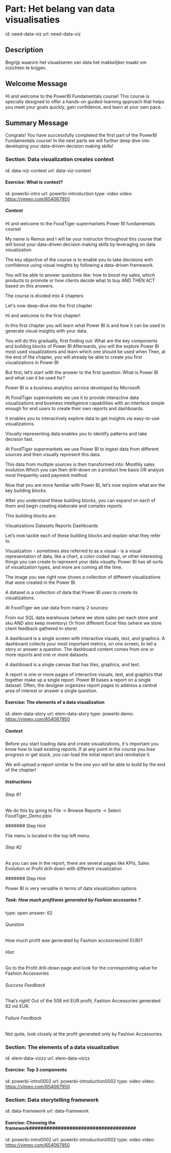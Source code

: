 # Part: Het belang van data visualisaties
id: need-data-viz
url: need-data-viz

## Description

Begrijp waarom het visualiseren van data het makkelijker maakt om inzichten te krijgen.

## Welcome Message

Hi and welcome to the PowerBI Fundamentals course! This course is specially designed to offer a hands-on guided-learning approach that helps you meet your goals quickly, gain confidence, and learn at your own pace. 

## Summary Message

Congrats! You have successfully completed the first part of the PowerBI Fundamentals course! In the next parts we will further deep dive into developing your data-driven decision making skills!


### Section: Data visualization creates context
id: data-viz-context
url: data-viz-context

#### Exercise: What is context? #####################################
id: powerbi-intro
url: powerbi-introduction
type: video
video: https://vimeo.com/654067950

##### Content

<p>Hi and welcome to the FoodTiger supermarkets Power BI fundamentals course!</p>
<p>My name is Remus and I will be your instructor throughout this course that will boost your data-driven decision making skills by leveraging on data visualization</p>
<p>The key objective of the course is to enable you to take decisions with confidence using visual insights by following a data-driven framework.</p>
<p>You will be able to answer questions like: how to boost my sales, which products to promote or how clients decide what to buy AND THEN ACT based on this answers.</p>
<p>The course is divided into 4 chapters</p>
<p>Let's now deep-dive into the first chapter</p>
<p>Hi and welcome to the first chapter!</p>
<p>In this first chapter you will learn what Power BI is and how it can be used to generate visual insights with your data.</p>
<p>You will do this gradually, first finding out: What are the key components and building blocks of Power BI Afterwards, you will the explore Power BI most used visualizations and learn which one should be used when Then, at the end of the chapter, you will already be able to create you first visualizations in Power BI</p>
<p>But first, let’s start with the answer to the first question: What is Power BI and what can it be used for?</p>
<p>Power BI is a business analytics service developed by Microsoft.</p>
<p>At FoodTiger supermarkets we use it to provide interactive data visualizations and business intelligence capabilities with an interface simple enough for end users to create their own reports and dashboards.</p>
<p>It enables you to interactively explore data to get insights via easy-to-use visualizations.</p>
<p>Visually representing data enables you to identify patterns and take decision fast.</p>
<p>At FoodTiger supermarkets we use Power BI to ingest data from different sources and then visually represent this data.</p>
<p>This data from multiple sources is then transformed into: Monthly sales evolution Which you can then drill-down on a product line basis OR analyze most frequently used payment method</p>
<p>Now that you are more familiar with Power BI, let’s now explore what are the key building blocks.</p>
<p>After you understand these building blocks, you can expand on each of them and begin creating elaborate and complex reports</p>
<p>This building blocks are:</p>
<p>Visualizations Datasets Reports Dashboards</p>
<p>Let’s now tackle each of these building blocks and explain what they refer to.</p>
<p>Visualization - sometimes also referred to as a visual - is a visual representation of data, like a chart, a color-coded map, or other interesting things you can create to represent your data visually. Power BI has all sorts of visualization types, and more are coming all the time.</p>
<p>The image you see right now shows a collection of different visualizations that were created in the Power BI.</p>
<p>A dataset is a collection of data that Power BI uses to create its visualizations.</p>
<p>At FoodTiger we use data from mainly 2 sources:</p>
<p>From our SQL data warehouse (where we store sales per each store and sku AND also keep inventory) Or from different Excel files (where we store client feedback gathered in-store)</p>
<p>A dashboard is a single screen with interactive visuals, text, and graphics. A dashboard collects your most important metrics, on one screen, to tell a story or answer a question. The dashboard content comes from one or more reports and one or more datasets.</p>
<p>A dashboard is a single canvas that has tiles, graphics, and text.</p>
<p>A report is one or more pages of interactive visuals, text, and graphics that together make up a single report. Power BI bases a report on a single dataset. Often, the designer organizes report pages to address a central area of interest or answer a single question.</p>


#### Exercise: The elements of a data visualization ################################
id: elem-data-story
url: elem-data-story
type: powerbi
demo: https://vimeo.com/654067950

##### Context

<p>Before you start loading data and create visualizations, it's important you know how to load existing reports. If at any point in the course you lose progress or get stuck, you can load the initial report and reinitialize it.</p>
<p>We will upload a report similar to the one you will be able to build by the end of the chapter!</p>


##### Instructions

###### Step #1

<p>We do this by going to File -> Browse Reports -> Select FoodTiger_Demo.pbix</p>

####### Step Hint 

<p>File menu is located in the top left menu.</p>

###### Step #2

<p>As you can see in the report, there are several pages like KPIs, Sales Evolution or Profit drill-down with different visualization 
</p>

####### Step Hint 

<p>Power BI is very versatile in terms of data visualization options</p>

##### Task: How much profitwas generated by Fashion accesories ?
type: open
answer: 62
 
###### Question

<p>How much profit was generated by Fashion accesories(mil EUR)?</p>

###### Hint

<p>Go to the Profit drill-down page and look for the corresponding value for Fashion Accessories</p>

###### Success Feedback

<p>That’s right! Out of the 508 mil EUR profit, Fashion Accessories generated 62 mil EUR.</p>

###### Failure Feedback

<p>Not quite, look closely at the profit generated only by Fashion Accessories.</p>


### Section: The elements of a data visualization
id: elem-data-vizzz
url: elem-data-vizzz

#### Exercise: Top 3 components #####################################
id: powerbi-intro0002
url: powerbi-introduction0002
type: video
video: https://vimeo.com/654067950


### Section: Data storytelling framework
id: data-framework
url: data-framework

#### Exercise: Choosing the framework#####################################
id: powerbi-intro0002
url: powerbi-introduction0002
type: video
video: https://vimeo.com/654067950


